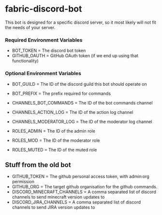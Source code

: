 # fabric-discord-bot

This bot is designed for a specific discord server, so it most likely will not fit the needs of your server.

### Required Environment Variables 

* BOT_TOKEN = The discord bot token
* GITHUB_OAUTH = GitHub OAuth token (if we end up using that functionality)

### Optional Environment Variables 

* BOT_GUILD = The ID of the discord guild this bot should operate on
* BOT_PREFIX = The prefix required for commands

* CHANNELS_BOT_COMMANDS = The ID of the bot commands channel
* CHANNELS_ACTION_LOG = The ID of the action log channel
* CHANNELS_MODERATOR_LOG = The ID of the moderator log channel

* ROLES_ADMIN = The ID of the admin role
* ROLES_MOD = The ID of the moderator role
* ROLES_MUTED = The ID of the muted role

## Stuff from the old bot

* GITHUB_TOKEN = The github personal access token, with admin:org permission
* GITHUB_ORG = The target github organisation for the github commands.
* DISCORD_MINECRAFT_CHANNELS = A comma separated list of discord channels to send minecraft version updates to
* DISCORD_JIRA_CHANNELS = A comma separated list of discord channels to send JIRA version updates to
